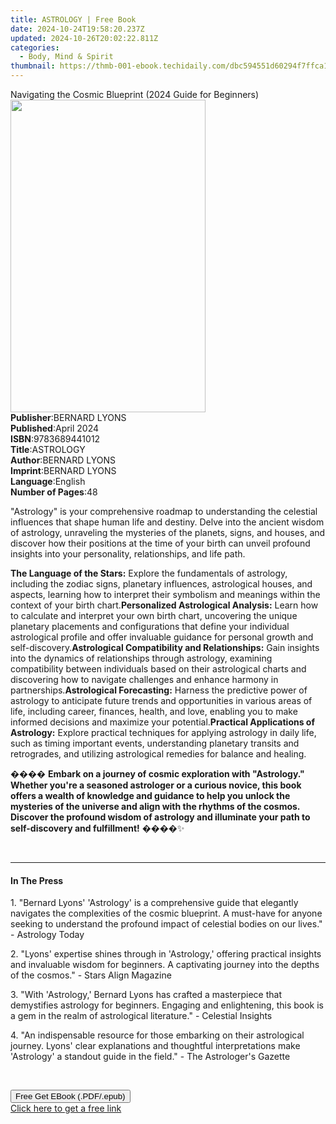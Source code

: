```yaml
---
title: ASTROLOGY | Free Book
date: 2024-10-24T19:58:20.237Z
updated: 2024-10-26T20:02:22.811Z
categories:
  - Body, Mind & Spirit
thumbnail: https://thmb-001-ebook.techidaily.com/dbc594551d60294f7ffca14f5fae8555d9ef5325d50a9c667615d0f7379a441f.jpg
---
```

<main id="book-container">
  <div class="flex flex-col">
    <div class="book-brief flex-1 py-6 px-4 sm:p-6 md:py-10 md:px-8">
      <!-- brief-->
      <div class="book-brief-main">
        Navigating the Cosmic Blueprint (2024 Guide for Beginners)
      </div>
    </div>
    <div
      class="book-meta-info flex-1 grid gap-4 col-start-1 col-end-3 row-start-1 sm:mb-6 sm:grid-cols-4 lg:gap-6 lg:col-start-2 lg:row-end-6 lg:row-span-6 lg:mb-0"
    >
      <div
        class="book-meta-info-left place-content-center mt-4 p-4 text-sm leading-6 col-start-2 col-span-2 dark:text-slate-400"
      >
        <img
          class="w-full h-500 object-cover rounded-lg sm:h-255 sm:col-span-2 lg:col-span-full"
          src="https://img-001-ebook.techidaily.com/a285b510a891b5b15b3e296bf3f433e14d7cc212911e37c25d80eca233fd092f.jpg"
          alt=""
          width="312"
          height="500"
        />
      </div>
      <div
        class="book-meta-info-right mt-2 col-start-1 row-start-2 col-span-3 self-center"
      >
        <!-- meta data  -->
        <div class="flex flex-col px-4 md:px-8">
          <div class="flex-1">
            <strong>Publisher</strong>:<span class="px-2">BERNARD LYONS</span>
          </div>
          <div class="flex-1">
            <strong>Published</strong>:<span class="px-2">April 2024</span>
          </div>
          <div class="flex-1">
            <strong>ISBN</strong>:<span class="px-2">9783689441012</span>
          </div>
          <div class="flex-1">
            <strong>Title</strong>:<span class="px-2">ASTROLOGY</span>
          </div>
          <div class="flex-1">
            <strong>Author</strong>:<span class="px-2">BERNARD LYONS</span>
          </div>
          <div class="flex-1">
            <strong>Imprint</strong>:<span class="px-2">BERNARD LYONS</span>
          </div>
          <div class="flex-1">
            <strong>Language</strong>:<span class="px-2">English</span>
          </div>
          <div class="flex-1">
            <strong>Number of Pages</strong>:<span class="px-2">48</span>
          </div>
        </div>
      </div>
    </div>
    <div class="book-description flex-1 py-6 px-4 sm:p-6 md:py-10 md:px-8">
      <div class="book-description-main">
        <div accordion-content="" id="description">
          <p>
            "Astrology" is your comprehensive roadmap to understanding the
            celestial influences that shape human life and destiny. Delve into
            the ancient wisdom of astrology, unraveling the mysteries of the
            planets, signs, and houses, and discover how their positions at the
            time of your birth can unveil profound insights into your
            personality, relationships, and life path.
          </p>
          <strong>The Language of the Stars:</strong> Explore the fundamentals
          of astrology, including the zodiac signs, planetary influences,
          astrological houses, and aspects, learning how to interpret their
          symbolism and meanings within the context of your birth chart.<strong
            >Personalized Astrological Analysis:</strong
          >
          Learn how to calculate and interpret your own birth chart, uncovering
          the unique planetary placements and configurations that define your
          individual astrological profile and offer invaluable guidance for
          personal growth and self-discovery.<strong
            >Astrological Compatibility and Relationships:</strong
          >
          Gain insights into the dynamics of relationships through astrology,
          examining compatibility between individuals based on their
          astrological charts and discovering how to navigate challenges and
          enhance harmony in partnerships.<strong
            >Astrological Forecasting:</strong
          >
          Harness the predictive power of astrology to anticipate future trends
          and opportunities in various areas of life, including career,
          finances, health, and love, enabling you to make informed decisions
          and maximize your potential.<strong
            >Practical Applications of Astrology:</strong
          >
          Explore practical techniques for applying astrology in daily life,
          such as timing important events, understanding planetary transits and
          retrogrades, and utilizing astrological remedies for balance and
          healing.
          <p>
            ����
            <strong
              >Embark on a journey of cosmic exploration with "Astrology."
              Whether you're a seasoned astrologer or a curious novice, this
              book offers a wealth of knowledge and guidance to help you unlock
              the mysteries of the universe and align with the rhythms of the
              cosmos. Discover the profound wisdom of astrology and illuminate
              your path to self-discovery and fulfillment!</strong
            >
            ����✨
          </p>
          <p>&nbsp;</p>
        </div>
        <div class="accordion-fader"></div>
      </div>
    </div>
    <div class="book-excerpts flex-1 py-6 px-4 sm:p-6 md:py-10 md:px-8">
      <!-- excerpts-->
      <div class="book-excerpts-main">
        <hr />
        <h4 class="placeholder placeholder-heading">
          <span>In The Press</span>
        </h4>
        <p></p>
        <p>
          1. "Bernard Lyons' 'Astrology' is a comprehensive guide that elegantly
          navigates the complexities of the cosmic blueprint. A must-have for
          anyone seeking to understand the profound impact of celestial bodies
          on our lives." - Astrology Today
        </p>
        <p>
          2. "Lyons' expertise shines through in 'Astrology,' offering practical
          insights and invaluable wisdom for beginners. A captivating journey
          into the depths of the cosmos." - Stars Align Magazine
        </p>
        <p>
          3. "With 'Astrology,' Bernard Lyons has crafted a masterpiece that
          demystifies astrology for beginners. Engaging and enlightening, this
          book is a gem in the realm of astrological literature." - Celestial
          Insights
        </p>
        <p>
          4. "An indispensable resource for those embarking on their
          astrological journey. Lyons' clear explanations and thoughtful
          interpretations make 'Astrology' a standout guide in the field." - The
          Astrologer's Gazette
        </p>
        <p><br /></p>
        <p></p>
      </div>
    </div>
    <div
      class="book-about-author flex-1 py-6 px-4 sm:p-6 md:py-10 md:px-8"
    ></div>
    <div class="book-free-get flex-1 py-6 px-4 sm:p-6 md:py-10 md:px-8">
      <button
        id="btn-free-get"
        class="bg-blue-500 hover:bg-blue-700 text-white font-bold py-2 px-4 rounded"
      >
        Free Get EBook (.PDF/.epub)
      </button>
      <div id="countdown-display" class="px-2 text-lg mt-2"></div>
      <a
        id="free-link"
        class="hidden bg-blue-500 hover:bg-blue-700 text-white font-bold py-2 px-4 rounded"
        href="https://www.ebooks.com/en-us/book/211323050/astrology/bernard-lyons/"
        target="_blank"
        >Click here to get a free link</a
      >
    </div>
    <script>
      let countdownTime = 0;
      let countdownInterval = null;
      document
        .getElementById('btn-free-get')
        .addEventListener('click', startCountdown);
      function startCountdown() {
        countdownTime = new Date().getTime() + 60000 * 3;
        countdownInterval = setInterval(updateCountdown, 1000);
        document.getElementById('btn-free-get').disabled = true;
        document
          .getElementById('btn-free-get')
          .classList.add('bg-gray-500', 'cursor-not-allowed');
      }
      function updateCountdown() {
        let currentTime = new Date().getTime();
        let timeLeft = countdownTime - currentTime;
        let secondsLeft = Math.floor(timeLeft / 1000);
        document.getElementById('countdown-display').innerHTML =
          `Remaining time: ${secondsLeft} seconds.`;
        if (secondsLeft <= 0) {
          clearInterval(countdownInterval);
          document.getElementById('btn-free-get').classList.add('hidden');
          document.getElementById('free-link').classList.remove('hidden');
          document.getElementById('countdown-display').innerHTML = '';
        }
      }
    </script>
  </div>
</main>

<ins class="adsbygoogle"
      style="display:block"
      data-ad-client="ca-pub-7571918770474297"
      data-ad-slot="8358498916"
      data-ad-format="auto"
      data-full-width-responsive="true"></ins>
    